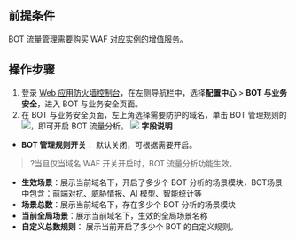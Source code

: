 ## 前提条件
BOT 流量管理需要购买 WAF  [对应实例的增值服务](https://cloud.tencent.com/document/product/627/11730#.E6.89.A9.E5.B1.95.E5.8C.85.E4.BB.B7.E6.A0.BC.E8.AF.B4.E6.98.8E)。

## 操作步骤
1. 登录 [Web 应用防火墙控制台](https://console.cloud.tencent.com/guanjia/tea-botconfig)，在左侧导航栏中，选择**配置中心** > **BOT 与业务安全**，进入 BOT 与业务安全页面。
2. 在 BOT 与业务安全页面，左上角选择需要防护的域名，单击 BOT 管理规则的![](https://qcloudimg.tencent-cloud.cn/raw/0b613028c41243c1b53951862a3284e9.png)，即可开启 BOT 流量分析。
![](https://qcloudimg.tencent-cloud.cn/raw/ef65f105f033a8c2d85c623fc1d0a446.png)
**字段说明**
 - **BOT 管理规则开关**： 默认关闭，可根据需要开启。
>?当且仅当域名 WAF 开关开启时，BOT 流量分析功能生效。
> 
 - **生效场景**：展示当前域名下，开启了多少个 BOT 分析的场景模块，BOT场景中包含：前端对抗、威胁情报、AI 模型、智能统计等
 - **场景总数**：展示当前域名下，存在多少个 BOT 分析的场景模块
 - **当前全局场景**：展示当前域名下，生效的全局场景名称
 - **自定义总数规则**： 展示当前开启了多少个 BOT 的自定义规则。
